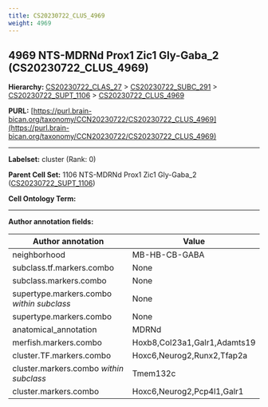 ```yaml
---
title: CS20230722_CLUS_4969
weight: 4969
---
```

## 4969 NTS-MDRNd Prox1 Zic1 Gly-Gaba_2 (CS20230722_CLUS_4969)
<b>Hierarchy: </b>
[CS20230722_CLAS_27](../CS20230722_CLAS_27) >
[CS20230722_SUBC_291](../CS20230722_SUBC_291) >
[CS20230722_SUPT_1106](../CS20230722_SUPT_1106) >
[CS20230722_CLUS_4969](../CS20230722_CLUS_4969)

**PURL:** [https://purl.brain-bican.org/taxonomy/CCN20230722/CS20230722_CLUS_4969](https://purl.brain-bican.org/taxonomy/CCN20230722/CS20230722_CLUS_4969)

---


**Labelset:** cluster (Rank: 0)

**Parent Cell Set:** 1106 NTS-MDRNd Prox1 Zic1 Gly-Gaba_2 ([CS20230722_SUPT_1106](../CS20230722_SUPT_1106))



**Cell Ontology Term:** 

[MARKER GENES.]: #


---

[TRANSFERRED ANNOTATIONS.]: #


[AUTHOR ANNOTATION FIELDS.]: #


**Author annotation fields:**

| Author annotation | Value |
|-------------------|-------|
|neighborhood|MB-HB-CB-GABA|
|subclass.tf.markers.combo|None|
|subclass.markers.combo|None|
|supertype.markers.combo _within subclass_|None|
|supertype.markers.combo|None|
|anatomical_annotation|MDRNd|
|merfish.markers.combo|Hoxb8,Col23a1,Galr1,Adamts19|
|cluster.TF.markers.combo|Hoxc6,Neurog2,Runx2,Tfap2a|
|cluster.markers.combo _within subclass_|Tmem132c|
|cluster.markers.combo|Hoxc6,Neurog2,Pcp4l1,Galr1|
